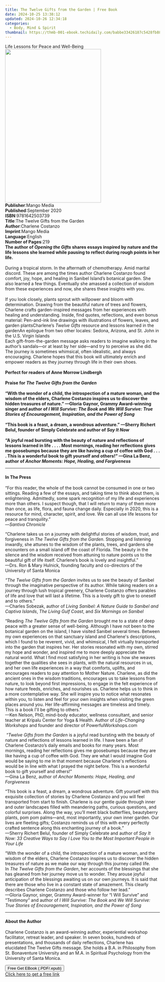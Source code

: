 ```yaml
---
title: The Twelve Gifts from the Garden | Free Book
date: 2024-10-25 13:38:12
updated: 2024-10-26 12:34:18
categories:
  - Body, Mind & Spirit
thumbnail: https://thmb-001-ebook.techidaily.com/babbe33426187c5428fb880a9eccea95a40c84618b6262e9812a0c556967e0d6.jpg
---
```

<main id="book-container">
  <div class="flex flex-col">
    <div class="book-brief flex-1 py-6 px-4 sm:p-6 md:py-10 md:px-8">
      <!-- brief-->
      <div class="book-brief-main">Life Lessons for Peace and Well-Being</div>
    </div>
    <div
      class="book-meta-info flex-1 grid gap-4 col-start-1 col-end-3 row-start-1 sm:mb-6 sm:grid-cols-4 lg:gap-6 lg:col-start-2 lg:row-end-6 lg:row-span-6 lg:mb-0"
    >
      <div
        class="book-meta-info-left place-content-center mt-4 p-4 text-sm leading-6 col-start-2 col-span-2 dark:text-slate-400"
      >
        <img
          class="w-full h-500 object-cover rounded-lg sm:h-255 sm:col-span-2 lg:col-span-full"
          src="https://img-001-ebook.techidaily.com/b28a0bd1fa5b13044d07a29be34a1396eab9fdfe23d65999d6bf0aa6e50628c3.jpg"
          alt=""
          width="312"
          height="500"
        />
      </div>
      <div
        class="book-meta-info-right mt-2 col-start-1 row-start-2 col-span-3 self-center"
      >
        <!-- meta data  -->
        <div class="flex flex-col px-4 md:px-8">
          <div class="flex-1">
            <strong>Publisher</strong>:<span class="px-2">Mango Media</span>
          </div>
          <div class="flex-1">
            <strong>Published</strong>:<span class="px-2">September 2020</span>
          </div>
          <div class="flex-1">
            <strong>ISBN</strong>:<span class="px-2">9781642503739</span>
          </div>
          <div class="flex-1">
            <strong>Title</strong>:<span class="px-2"
              >The Twelve Gifts from the Garden</span
            >
          </div>
          <div class="flex-1">
            <strong>Author</strong>:<span class="px-2">Charlene Costanzo</span>
          </div>
          <div class="flex-1">
            <strong>Imprint</strong>:<span class="px-2">Mango Media</span>
          </div>
          <div class="flex-1">
            <strong>Language</strong>:<span class="px-2">English</span>
          </div>
          <div class="flex-1">
            <strong>Number of Pages</strong>:<span class="px-2">219</span>
          </div>
        </div>
      </div>
    </div>
    <div class="book-description flex-1 py-6 px-4 sm:p-6 md:py-10 md:px-8">
      <div class="book-description-main">
        <div accordion-content="" id="description">
          <b
            >The author of <i>Opening the Gifts</i> shares essays inspired by
            nature and the life lessons she learned while pausing to reflect
            during rough points in her life.</b
          ><br /><br />
          During a tropical storm. In the aftermath of chemotherapy. Amid
          marital discord. These are among the times author Charlene Costanzo
          found comfort, joy, hope, and healing in Sanibel Island’s botanical
          garden. She also learned a few things. Eventually she amassed a
          collection of wisdom from these experiences and now, she shares these
          insights with you.<br /><br />
          If you look closely, plants sprout with willpower and bloom with
          determination. Drawing from the beautiful nature of trees and flowers,
          Charlene crafts garden-inspired messages from her experiences with
          healing and understanding. Inside, find quotes, reflections, and even
          bonus material: Pen-and-ink line drawings with illustrations of
          flowers, leaves, and garden plantsCharlene’s
          <i>Twelve Gifts</i> resource and lessons learned in the gardenAn
          epilogue from two other locales: Sedona, Arizona, and St. John in the
          U.S. Virgin Islands<br />
          Each gift-from-the-garden message asks readers to imagine walking in
          the author’s sandals—or at least by her side—and try to perceive as
          she did. The journey is sometimes whimsical, often idealistic, and
          always encouraging. Charlene hopes that this book will ultimately
          enrich and empower readers as they journey through life in their own
          shoes.<br /><br /><b>Perfect for readers of Anne Morrow Lindbergh</b
          ><br /><br /><b>Praise for <i>The Twelve Gifts from the Garden</i></b
          ><br /><br /><b
            >“With the wonder of a child, the introspection of a mature woman,
            and the wisdom of the elders, Charlene Costanzo inspires us to
            discover the hidden treasures of nature.” —Gloria Gaynor, Grammy
            Award–winning singer and author of
            <i>I Will Survive: The Book </i>and
            <i
              >We Will Survive: True Stories of Encouragement, Inspiration, and
              the Power of Song</i
            ></b
          ><br /><br /><b
            >“This book is a feast, a dream, a wondrous adventure.” —Sherry
            Richert Belul, founder of Simply Celebrate and author of
            <i>Say It Now</i></b
          ><br /><br /><b
            >“A joyful read bursting with the beauty of nature and reflections
            of lessons learned in life&nbsp;.&nbsp;.&nbsp;. . Most mornings,
            reading her reflections gives me goosebumps because they are like
            having a cup of coffee with God&nbsp;.&nbsp;.&nbsp;. . This is a
            wonderful book to gift yourself and others!” —Gina La Benz, author
            of <i>Anchor Moments: Hope, Healing, and Forgiveness</i></b
          >
        </div>
        <div class="accordion-fader"></div>
      </div>
    </div>
    <div class="book-excerpts flex-1 py-6 px-4 sm:p-6 md:py-10 md:px-8">
      <!-- excerpts-->
      <div class="book-excerpts-main">
        <hr />
        <h4 class="placeholder placeholder-heading">
          <span>In The Press</span>
        </h4>
        <p></p>
        <p>
          “For this reader, the whole of the book cannot be consumed in one or
          two sittings. Reading a few of the essays, and taking time to think
          about them, is enlightening. Admittedly, some spark recognition of my
          life and experiences more than others. I suspect though, that I will
          return to many of them more than once, as life, flora, and fauna
          change daily. Especially in 2020, this is a resource for mind,
          character, spirit, and love. We can all use life lessons for peace and
          tranquility.”<br />—<i>Santiva Chronicle</i>
        </p>
        <p>
          “Charlene takes us on a journey with delightful stories of wisdom,
          trust, and forgiveness in <i>The Twelve Gifts from the Garden</i>.
          Stopping and listening inwardly, she attunes to the wisdom of the
          plants, trees, and gardens she encounters on a small island off the
          coast of Florida. The beauty in the silence and the wisdom received
          from attuning to nature points us to the beautiful gift of life
          itself. Charlene’s book is lovely and insightful.”<br />—Drs. Ron
          &amp; Mary Hulnick, founding faculty and co-directors of the
          University of Santa Monica
        </p>
        <p>
          <i>“The Twelve Gifts from the Garden</i>&nbsp;invites us to see the
          beauty of Sanibel through the imaginative perspective of its author.
          While taking readers on a journey through lush tropical greenery,
          Charlene Costanzo offers parables of life and love that will last a
          lifetime. This is a lovely gift to give to oneself and to others.”<br />—Charles
          Sobezak, author of&nbsp;<i
            >Living Sanibel: A Nature Guide to Sanibel and Captiva Islands</i
          >,&nbsp;<i>The Living Gulf Coast</i>, and&nbsp;<i
            >Six Mornings on Sanibel</i
          >&nbsp;
        </p>
        <p>
          “Reading&nbsp;<i>The Twelve Gifts from the Garden</i>&nbsp;brought me
          to a state of deep peace with a greater sense of well-being. Although
          I have not been to the botanical garden on the island, I have visited
          Sanibel several times. Between my own experiences on that sanctuary
          island and Charlene's descriptions, which I found to be reverent,
          vivid, and whimsical, I felt virtually transported into the garden
          that inspires her. Her stories resonated with my own, stirred my hope
          and wonder, and inspired me to more deeply appreciate the natural
          world. What I find most satisfying in her writing is how she weaves
          together the qualities she sees in plants, with the natural resources
          in us, and her own life experiences in a way that comforts, uplifts,
          and encourages readers to pay attention to Mother Nature. Charlene, as
          did the ancient ones in the wisdom traditions, encourages us to take
          lessons from nature, to look beyond first impressions, to engage in
          the felt experience of how nature feeds, enriches, and nourishes us.
          Charlene helps us to think in a more contemplative way. She will
          inspire you to notice what resonates within you, to listen and feel
          for your own insights when visiting the green places around you. Her
          life-affirming messages are timeless and timely. This is a book I'll
          be gifting to others.”<br />
          —Ken Nelson, PhD, mind-body educator, wellness consultant, and senior
          teacher at Kripalu Center for Yoga &amp; Health. Author of&nbsp;<i
            >Life-Changing Workshops</i
          >&nbsp;and founder and director of PowerfulWorkshops.com
        </p>
        <p>
          &nbsp;“<i>Twelve Gifts from the Garden</i>&nbsp;is a joyful read
          bursting with the beauty of nature and reflections of lessons learned
          in life. I have been a fan of Charlene Costanzo’s daily emails and
          books for many years. Most mornings, reading her reflections gives me
          goosebumps because they are like having a cup of coffee with God. They
          are what I would imagine God would be saying to me in that moment
          because Charlene's reflections would be in line with what I prayed the
          night before. This is a wonderful book to gift yourself and
          others!”<br />—Gina La Benz, author of&nbsp;<i
            >Anchor Moments: Hope, Healing, and Forgiveness</i
          >&nbsp;
        </p>
        <p>
          “This book is a feast, a dream, a wondrous adventure. Gift yourself
          with this exquisite collection of stories by Charlene Costanzo and you
          will feel transported from start to finish. Charlene is our gentle
          guide through inner and outer landscapes filled with meandering paths,
          curious questions, and colorful surprises. Along the way, you’ll meet
          black butterflies, beautyberry plants, pom pom palms—and, most
          importantly, your own inner garden. Our lives are fleeting gifts;
          Costanzo reminds us of this with every perfectly crafted sentence
          along this enchanting journey of a book.”<br />—Sherry Richert Belul,
          founder of Simply Celebrate and author of&nbsp;<i
            >Say It Now: 33 Creative Ways to Say I Love You to the Most
            Important People in Your Life</i
          >
        </p>
        <p>
          “With the wonder of a child, the introspection of a mature woman, and
          the wisdom of the elders, Charlene Costanzo inspires us to discover
          the hidden treasures of nature as we make our way through this journey
          called life. In&nbsp;<i>The Twelve Gifts from the Garden</i>, her
          accounts of the blessings that she has gleaned from her journey move
          us to wonder. They arouse joyful anticipation of the blessings
          awaiting us on our own journeys. It is said that there are those who
          live in a constant state of amazement. This clearly describes Charlene
          Costanzo and those who follow her lead.”<br />—Gloria Gaynor, singer,
          Grammy Award-winner for “I Will Survive” and “Testimony” and author
          of&nbsp;<i>I Will Survive: The Book</i>&nbsp;and&nbsp;<i
            >We Will Survive: True Stories of Encouragement, Inspiration, and
            the Power of Song</i
          >
        </p>
        <p></p>
      </div>
    </div>
    <div class="book-about-author flex-1 py-6 px-4 sm:p-6 md:py-10 md:px-8">
      <!-- about author-->
      <div class="book-main-author-main">
        <hr />
        <h4 class="placeholder placeholder-heading">
          <span>About the Author</span>
        </h4>
        <p>
          Charlene Costanzo&nbsp;is an award-winning author, experiential
          workshop facilitator, retreat leader, and speaker. In seven books,
          hundreds of presentations, and thousands of daily reflections,
          Charlene has elucidated&nbsp;The Twelve Gifts&nbsp;message. She holds
          a B.A. in Philosophy from St. Bonaventure University and an M.A. in
          Spiritual Psychology from the University of Santa Monica.
        </p>
      </div>
    </div>
    <div class="book-free-get flex-1 py-6 px-4 sm:p-6 md:py-10 md:px-8">
      <button
        id="btn-free-get"
        class="bg-blue-500 hover:bg-blue-700 text-white font-bold py-2 px-4 rounded"
      >
        Free Get EBook (.PDF/.epub)
      </button>
      <div id="countdown-display" class="px-2 text-lg mt-2"></div>
      <a
        id="free-link"
        class="hidden bg-blue-500 hover:bg-blue-700 text-white font-bold py-2 px-4 rounded"
        href="https://www.ebooks.com/en-us/book/210307576/the-twelve-gifts-from-the-garden/charlene-costanzo/"
        target="_blank"
        >Click here to get a free link</a
      >
    </div>
    <script>
      let countdownTime = 0;
      let countdownInterval = null;
      document
        .getElementById('btn-free-get')
        .addEventListener('click', startCountdown);
      function startCountdown() {
        countdownTime = new Date().getTime() + 60000 * 3;
        countdownInterval = setInterval(updateCountdown, 1000);
        document.getElementById('btn-free-get').disabled = true;
        document
          .getElementById('btn-free-get')
          .classList.add('bg-gray-500', 'cursor-not-allowed');
      }
      function updateCountdown() {
        let currentTime = new Date().getTime();
        let timeLeft = countdownTime - currentTime;
        let secondsLeft = Math.floor(timeLeft / 1000);
        document.getElementById('countdown-display').innerHTML =
          `Remaining time: ${secondsLeft} seconds.`;
        if (secondsLeft <= 0) {
          clearInterval(countdownInterval);
          document.getElementById('btn-free-get').classList.add('hidden');
          document.getElementById('free-link').classList.remove('hidden');
          document.getElementById('countdown-display').innerHTML = '';
        }
      }
    </script>
  </div>
</main>
